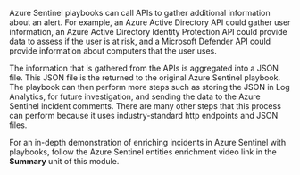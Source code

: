 Azure Sentinel playbooks can call APIs to gather additional information about an alert. For example, an Azure Active Directory API could gather user information, an Azure Active Directory Identity Protection API could provide data to assess if the user is at risk, and a Microsoft Defender API could provide information about computers that the user uses.

The information that is gathered from the APIs is aggregated into a JSON file. This JSON file is the returned to the original Azure Sentinel playbook. The playbook can then perform more steps such as storing the JSON in Log Analytics, for future investigation, and sending the data to the Azure Sentinel incident comments. There are many other steps that this process can perform because it uses industry-standard http endpoints and JSON files.

For an in-depth demonstration of enriching incidents in Azure Sentinel with playbooks, follow the Azure Sentinel entities enrichment video link in the **Summary** unit of this module.
